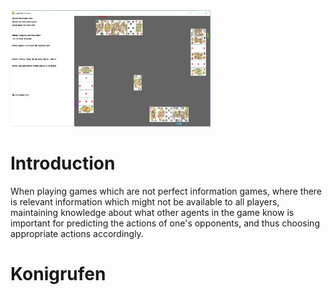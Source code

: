 <img src="sample_images/sample1.jpg" alt="hi" class="inline"/>

# Introduction

When playing games which are not perfect information games, where there is relevant information which might not be available to all players, maintaining knowledge about what other agents in the game know is important for predicting the actions of one's opponents, and thus choosing appropriate actions accordingly.

# Konigrufen
